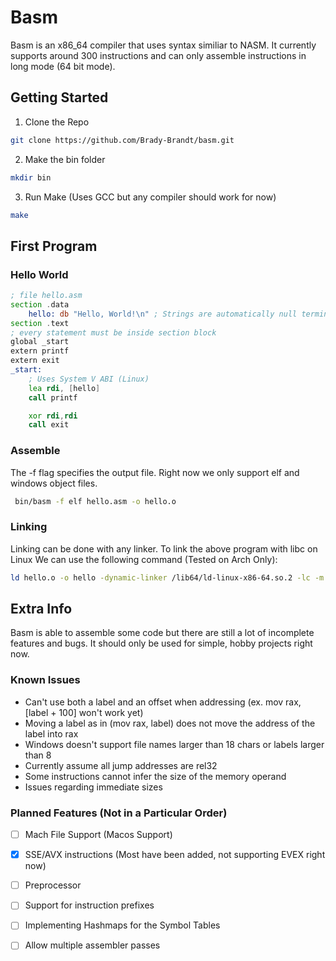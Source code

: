 # Basm 
Basm is an x86_64 compiler that uses syntax similiar to NASM. It currently supports around 300 instructions and can only assemble instructions 
in long mode (64 bit mode). 

## Getting Started
1. Clone the Repo
```sh
git clone https://github.com/Brady-Brandt/basm.git
```
2. Make the bin folder
```sh
mkdir bin
```
3. Run Make (Uses GCC but any compiler should work for now)
```sh
make
```

## First Program
### Hello World
```asm
; file hello.asm
section .data 
    hello: db "Hello, World!\n" ; Strings are automatically null terminated
section .text
; every statement must be inside section block 
global _start
extern printf 
extern exit
_start:
    ; Uses System V ABI (Linux)
    lea rdi, [hello]  
    call printf

    xor rdi,rdi
    call exit
```
### Assemble
The -f flag specifies the output file. 
Right now we only support elf and windows object files. 
```sh
 bin/basm -f elf hello.asm -o hello.o
```
### Linking
Linking can be done with any linker. 
To link the above program with libc on Linux
We can use the following command (Tested on Arch Only): 
```sh
ld hello.o -o hello -dynamic-linker /lib64/ld-linux-x86-64.so.2 -lc -m elf_x86_64
```

## Extra Info
Basm is able to assemble some code but there are still a lot of incomplete features and bugs. 
It should only be used for simple, hobby projects right now. 

### Known Issues
- Can't use both a label and an offset when addressing (ex. mov rax, [label + 100] won't work yet)
- Moving a label as in (mov rax, label) does not move the address of the label into rax
- Windows doesn't support file names larger than 18 chars or labels larger than 8
- Currently assume all jump addresses are rel32
- Some instructions cannot infer the size of the memory operand
- Issues regarding immediate sizes 

### Planned Features (Not in a Particular Order) 
- [ ] Mach File Support (Macos Support)
- [x] SSE/AVX instructions (Most have been added, not supporting EVEX right now)
- [ ] Preprocessor
- [ ] Support for instruction prefixes
- [ ] Implementing Hashmaps for the Symbol Tables
- [ ] Allow multiple assembler passes
 
